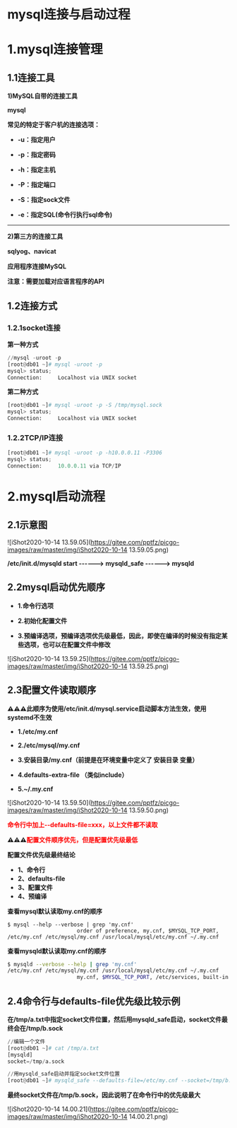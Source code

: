 # mysql连接与启动过程

# 1.mysql连接管理

## 1.1连接工具

**1)MySQL自带的连接工具**

**mysql**

**常见的特定于客户机的连接选项：**

- **-u：指定用户**

- **-p：指定密码**

- **-h：指定主机**

- **-P：指定端口**

- **-S：指定sock文件**

- **-e：指定SQL(命令行执行sql命令)**

---

**2)第三方的连接工具**

**sqlyog、navicat**

**应用程序连接MySQL**

**注意：需要加载对应语言程序的API**



## 1.2连接方式

### 1.2.1socket连接

**第一种方式**

```python
//mysql -uroot -p
[root@db01 ~]# mysql -uroot -p
mysql> status;
Connection:		Localhost via UNIX socket
```



**第二种方式**

```python
[root@db01 ~]# mysql -uroot -p -S /tmp/mysql.sock
mysql> status;
Connection:		Localhost via UNIX socket
```



### 1.2.2TCP/IP连接

```python
[root@db01 ~]# mysql -uroot -p -h10.0.0.11 -P3306
mysql> status;
Connection:		10.0.0.11 via TCP/IP
```

# 2.mysql启动流程

## 2.1示意图



![iShot2020-10-14 13.59.05](https://gitee.com/pptfz/picgo-images/raw/master/img/iShot2020-10-14 13.59.05.png)

**/etc/init.d/mysqld start ------> mysqld_safe ------> mysqld**

## 2.2mysql启动优先顺序

- **1.命令行选项**

- **2.初始化配置文件**

- **3.预编译选项，预编译选项优先级最低，因此，即使在编译的时候没有指定某些选项，也可以在配置文件中修改**

![iShot2020-10-14 13.59.25](https://gitee.com/pptfz/picgo-images/raw/master/img/iShot2020-10-14 13.59.25.png)

## 2.3配置文件读取顺序

**⚠️⚠️⚠️此顺序为使用/etc/init.d/mysql.service启动脚本方法生效，使用systemd不生效**

- **1./etc/my.cnf**

- **2./etc/mysql/my.cnf**

- **3.安装目录/my.cnf（前提是在环境变量中定义了 安装目录 变量）**

- **4.defaults-extra-file （类似include）**

- **5.~/.my.cnf**

![iShot2020-10-14 13.59.50](https://gitee.com/pptfz/picgo-images/raw/master/img/iShot2020-10-14 13.59.50.png)

**<span style=color:red>命令行中加上--defaults-file=xxx，以上文件都不读取</span>**

**⚠️⚠️⚠️<span style=color:red>配置文件顺序优先，但是配置优先级最低</span>**



**配置文件优先级最终结论**

- **1、命令行**
- **2、defaults-file**
- **3、配置文件**
- **4、预编译**



**查看mysql默认读取my.cnf的顺序**

```shell
$ mysql --help --verbose | grep 'my.cnf'
                      order of preference, my.cnf, $MYSQL_TCP_PORT,
/etc/my.cnf /etc/mysql/my.cnf /usr/local/mysql/etc/my.cnf ~/.my.cnf 
```



**查看mysqld默认读取my.cnf的顺序**

```sh
$ mysqld --verbose --help | grep 'my.cnf'
/etc/my.cnf /etc/mysql/my.cnf /usr/local/mysql/etc/my.cnf ~/.my.cnf 
                      my.cnf, $MYSQL_TCP_PORT, /etc/services, built-in default
```





## 2.4命令行与defaults-file优先级比较示例

**在/tmp/a.txt中指定socket文件位置，然后用mysqld_safe启动，socket文件最终会在/tmp/b.sock**

```python
//编辑一个文件
[root@db01 ~]# cat /tmp/a.txt 
[mysqld]
socket=/tmp/a.sock

//用mysqld_safe启动并指定socket文件位置
[root@db01 ~]# mysqld_safe --defaults-file=/etc/my.cnf --socket=/tmp/b.sock
```

**最终socket文件在/tmp/b.sock，因此说明了在命令行中的优先级最大**

![iShot2020-10-14 14.00.21](https://gitee.com/pptfz/picgo-images/raw/master/img/iShot2020-10-14 14.00.21.png)

